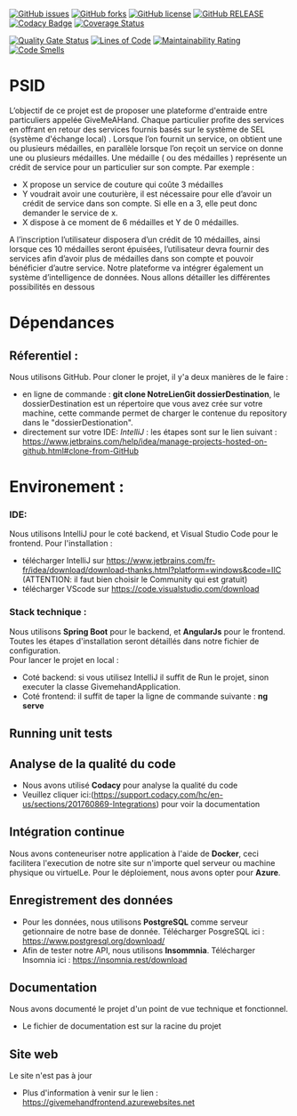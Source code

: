 

<a href="https://github.com/SidibeYoro/PSID/issues"><img alt="GitHub issues" src="https://img.shields.io/github/issues/SidibeYoro/PSID"></a>
<a href="https://github.com/SidibeYoro/PSID/network"><img alt="GitHub forks" src="https://img.shields.io/github/forks/SidibeYoro/PSID"></a>
<a href="https://github.com/SidibeYoro/PSID"><img alt="GitHub license" src="https://img.shields.io/badge/licence-Apache%202.0-brightgreen"></a>
<a href="https://github.com/SidibeYoro/PSID"><img alt="GitHub RELEASE" src="https://img.shields.io/badge/release-v3-blue"></a>
[![Codacy Badge](https://app.codacy.com/project/badge/Grade/50fb7bb16ec242fa91744440e90cd639)](https://www.codacy.com/gh/SidibeYoro/PSID/dashboard?utm_source=github.com&amp;utm_medium=referral&amp;utm_content=SidibeYoro/PSID&amp;utm_campaign=Badge_Grade)
[![Coverage Status](https://coveralls.io/repos/github/SidibeYoro/PSID/badge.svg?branch=main)](https://coveralls.io/github/SidibeYoro/PSID?branch=main)

[![Quality Gate Status](https://sonarcloud.io/api/project_badges/measure?project=SidibeYoro_PSID&metric=alert_status)](https://sonarcloud.io/dashboard?id=SidibeYoro_PSID)
[![Lines of Code](https://sonarcloud.io/api/project_badges/measure?project=SidibeYoro_PSID&metric=ncloc)](https://sonarcloud.io/dashboard?id=SidibeYoro_PSID)
[![Maintainability Rating](https://sonarcloud.io/api/project_badges/measure?project=SidibeYoro_PSID&metric=sqale_rating)](https://sonarcloud.io/dashboard?id=SidibeYoro_PSID)
[![Code Smells](https://sonarcloud.io/api/project_badges/measure?project=SidibeYoro_PSID&metric=code_smells)](https://sonarcloud.io/dashboard?id=SidibeYoro_PSID)


# PSID

L’objectif de ce projet est de proposer une plateforme d'entraide entre particuliers appelée GiveMeAHand. Chaque particulier profite des services en offrant en retour des services fournis basés sur le système de SEL (système d'échange local) .
Lorsque l’on fournit un service, on obtient une ou plusieurs médailles, en parallèle lorsque l’on reçoit un service on donne une ou plusieurs médailles.
Une médaille ( ou des médailles ) représente un crédit de service pour un particulier sur son compte.
Par exemple :
- X propose un service de couture qui coûte 3 médailles
- Y voudrait avoir une couturière, il est nécessaire pour elle d’avoir un crédit de service dans son compte. Si elle en a 3, elle peut donc demander le service de x.
- X dispose à ce moment de 6 médailles et Y de 0 médailles.

A l’inscription l’utilisateur disposera d’un crédit de 10 médailles, ainsi lorsque ces 10 médailles seront épuisées, l’utilisateur devra fournir des services afin d’avoir plus de médailles dans son compte et pouvoir bénéficier d’autre service.
Notre plateforme va intégrer également un système d’intelligence de données. Nous allons détailler les différentes possibilités en dessous

# Dépendances 

## Réferentiel :
Nous utilisons GitHub.
Pour cloner le projet, il y'a deux manières de le faire : 
- en ligne de commande : **git clone NotreLienGit dossierDestination**, le dossierDestination est un répertoire que vous avez crée sur votre machine, cette commande permet de charger le contenue du repository dans le "dossierDestionation".
- directement sur votre IDE: 
*IntelliJ* : les étapes sont sur le lien suivant : https://www.jetbrains.com/help/idea/manage-projects-hosted-on-github.html#clone-from-GitHub

# Environement : 
### IDE: 
Nous utilisons IntelliJ pour le coté backend, et Visual Studio Code pour le frontend. 
Pour l'installation :
- télécharger IntelliJ sur https://www.jetbrains.com/fr-fr/idea/download/download-thanks.html?platform=windows&code=IIC (ATTENTION: il faut bien choisir le Community qui est gratuit)
- télécharger VScode sur https://code.visualstudio.com/download
### Stack technique : 
Nous utilisons **Spring Boot** pour le backend, et **AngularJs** pour le frontend.
Toutes les étapes d'installation seront détaillés dans notre fichier de configuration.  
Pour lancer le projet en local :
- Coté backend: si vous utilisez IntelliJ il suffit de Run le projet, sinon executer la classe GivemehandApplication. 
- Coté frontend: il suffit de taper la ligne de commande suivante : **ng serve**
## Running unit tests

## Analyse de la qualité du code
- Nous avons utilisé **Codacy** pour analyse la qualité du code 
- Veuillez cliquer ici:(https://support.codacy.com/hc/en-us/sections/201760869-Integrations) pour voir la documentation

## Intégration continue
Nous avons conteneuriser notre application à l'aide de **Docker**, ceci facilitera l'execution de notre site sur n'importe quel serveur ou machine physique ou virtuelLe.
Pour le déploiement, nous avons opter pour **Azure**. 

## Enregistrement des données
- Pour les données, nous utilisons **PostgreSQL** comme serveur getionnaire de notre base de donnée.
Télécharger PosgreSQL ici : https://www.postgresql.org/download/                                                                                                            
- Afin de tester notre API, nous utilisons **Insommnia**.
Télécharger  Insomnia ici : https://insomnia.rest/download

## Documentation
Nous avons documenté le projet d'un point de vue technique et fonctionnel.
- Le fichier de documentation est sur la racine du projet

## Site web 
Le site n'est pas à jour
- Plus d'information à venir  sur le lien :  https://givemehandfrontend.azurewebsites.net





